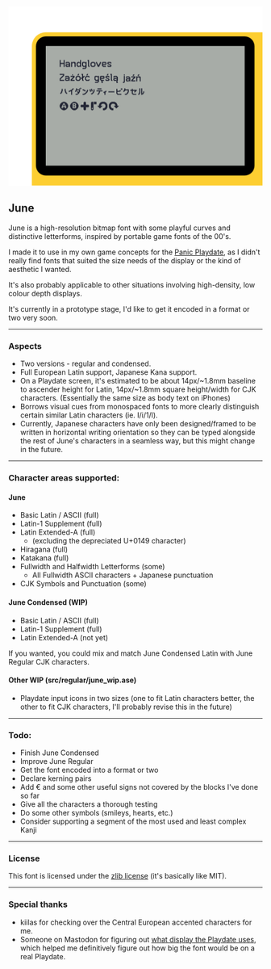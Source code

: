 ![](preview.png)

## June

June is a high-resolution bitmap font with some playful curves and distinctive letterforms, inspired by portable game fonts of the 00's.

I made it to use in my own game concepts for the [Panic Playdate](https://play.date), as I didn't really find fonts that suited the size needs of the display or the kind of aesthetic I wanted. 

It's also probably applicable to other situations involving high-density, low colour depth displays.

It's currently in a prototype stage, I'd like to get it encoded in a format or two very soon.

---


### Aspects

- Two versions - regular and condensed.
- Full European Latin support, Japanese Kana support.
- On a Playdate screen, it's estimated to be about 14px/~1.8mm baseline to ascender height for Latin, 14px/~1.8mm square height/width for CJK characters. (Essentially the same size as body text on iPhones)
- Borrows visual cues from  monospaced fonts to more clearly distinguish certain similar Latin characters (ie. I/i/1/l).
- Currently, Japanese characters have only been designed/framed to be written in horizontal writing orientation so they can be typed alongside the rest of June's characters in a seamless way, but this might change in the future.

----

### Character areas supported:

#### June

- Basic Latin / ASCII (full)
- Latin-1 Supplement (full)
- Latin Extended-A (full)
	- (excluding the depreciated U+0149 character)
- Hiragana (full)
- Katakana (full)
- Fullwidth and Halfwidth Letterforms (some)
	- All Fullwidth ASCII characters + Japanese punctuation
- CJK Symbols and Punctuation (some)


#### June Condensed (WIP)

- Basic Latin / ASCII (full)
- Latin-1 Supplement (full)
- Latin Extended-A (not yet)

If you wanted, you could mix and match June Condensed Latin with June Regular CJK characters.


#### Other WIP (src/regular/june_wip.ase)
- Playdate input icons in two sizes (one to fit Latin characters better, the other to fit CJK characters, I'll probably revise this in the future)

---

### Todo:

- Finish June Condensed
- Improve June Regular
- Get the font encoded into a format or two
- Declare kerning pairs
- Add € and some other useful signs not covered by the blocks I've done so far
- Give all the characters a thorough testing
- Do some other symbols (smileys, hearts, etc.)
- Consider supporting a segment of the most used and least complex Kanji

---

### License

This font is licensed under the [zlib license](license.txt) (it's basically like MIT).

---

### Special thanks

- kiilas for checking over the Central European accented characters for me.
- Someone on Mastodon for figuring out [what display the Playdate uses](https://www.sharpsma.com/products?sharpCategory=Memory%2520LCD&p_p_parallel=0&sharpProductRecordId=1504552), which helped me definitively figure out how big the font would be on a real Playdate.